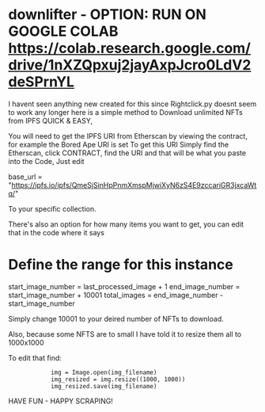 # downlifter - OPTION: RUN ON GOOGLE COLAB https://colab.research.google.com/drive/1nXZQpxuj2jayAxpJcro0LdV2deSPrnYL
I havent seen anything new created for this since Rightclick.py doesnt seem to work any longer here is a simple method to Download unlimited NFTs from IPFS QUICK & EASY, 

You will need to get the IPFS URI from Etherscan by viewing the contract, for example the Bored Ape URI is set
To get this URI Simply find the Etherscan, click CONTRACT, find the URI and that will be what you paste into the 
Code, Just edit 

base_url = "https://ipfs.io/ipfs/QmeSjSinHpPnmXmspMjwiXyN6zS4E9zccariGR3jxcaWtq/"

To your specific collection.

There's also an option for how many items you want to get, you can edit that in the code where it says

# Define the range for this instance
start_image_number = last_processed_image + 1
end_image_number = start_image_number + 10001
total_images = end_image_number - start_image_number

Simply change 10001 to your deired number of NFTs to download.

Also, because some NFTS are to small I have told it to resize them all to 1000x1000

To edit that find:

                img = Image.open(img_filename)
                img_resized = img.resize((1000, 1000))
                img_resized.save(img_filename)


HAVE FUN - HAPPY SCRAPING!
